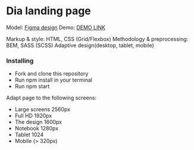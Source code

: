 # Dia landing page
 Model: [Figma design](https://www.figma.com/file/7qwsWggv9BAxMi2VPhBuPr/Air-(formerly-Dia)?node-id=9138%3A35)
Demo: [DEMO LINK](https://misharosa.github.io/layout_dia/)

Markup & style: HTML, CSS (Grid/Flexbox)
Methodology & preprocessing: BEM, SASS (SCSS)
Adaptive design(desktop, tablet, mobile)

### Installing
* Fork and clone this repository
* Run npm install in your terminal
* Run npm start

Adapt page to the following screens:
- Large screens 2560px
- Full HD 1920px
- The design 1600px
- Notebook 1280px
- Tablet 1024
- Mobile (> 320px)
